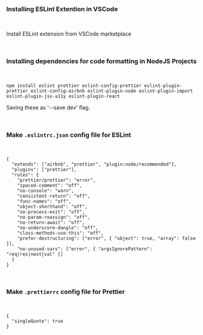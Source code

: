 ### Installing ESLint Extention in VSCode

<br>

Install ESLint extension from VSCode marketplace

<br>

### Installing dependencies for code formatting in NodeJS Projects

<br>

`npm install eslint prettier eslint-config-prettier eslint-plugin-prettier eslint-config-airbnb eslint-plugin-node eslint-plugin-import eslint-plugin-jsx-a11y eslint-plugin-react`

Saving these as '--save dev' flag.

<br>

### Make `.eslintrc.json` config file for ESLint

<br>

```
{
  "extends": ["airbnb", "prettier", "plugin:node/recommended"],
  "plugins": ["prettier"],
  "rules": {
    "prettier/prettier": "error",
    "spaced-comment": "off",
    "no-console": "warn",
    "consistent-return": "off",
    "func-names": "off",
    "object-shorthand": "off",
    "no-process-exit": "off",
    "no-param-reassign": "off",
    "no-return-await": "off",
    "no-underscore-dangle": "off",
    "class-methods-use-this": "off",
    "prefer-destructuring": ["error", { "object": true, "array": false }],
    "no-unused-vars": ["error", { "argsIgnorePattern": "req|res|next|val" }]
  }
}
```

<br>

### Make `.prettierrc` config file for Prettier

<br>

```
{
  "singleQuote": true
}
```
